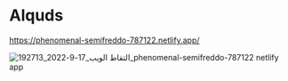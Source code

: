 # Alquds

https://phenomenal-semifreddo-787122.netlify.app/

![التقاط الويب_17-9-2022_192713_phenomenal-semifreddo-787122 netlify app](https://user-images.githubusercontent.com/106101620/190871447-de74afb4-2a1f-4e11-be58-601eab238fe2.jpeg)
